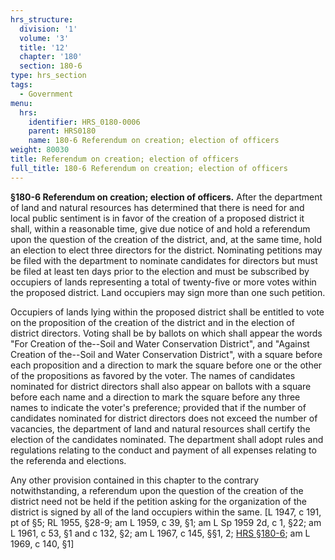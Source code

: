 ```yaml
---
hrs_structure:
  division: '1'
  volume: '3'
  title: '12'
  chapter: '180'
  section: 180-6
type: hrs_section
tags:
  - Government
menu:
  hrs:
    identifier: HRS_0180-0006
    parent: HRS0180
    name: 180-6 Referendum on creation; election of officers
weight: 80030
title: Referendum on creation; election of officers
full_title: 180-6 Referendum on creation; election of officers
---
```

**§180-6 Referendum on creation; election of officers.** After the department of land and natural resources has determined that there is need for and local public sentiment is in favor of the creation of a proposed district it shall, within a reasonable time, give due notice of and hold a referendum upon the question of the creation of the district, and, at the same time, hold an election to elect three directors for the district. Nominating petitions may be filed with the department to nominate candidates for directors but must be filed at least ten days prior to the election and must be subscribed by occupiers of lands representing a total of twenty-five or more votes within the proposed district. Land occupiers may sign more than one such petition.

Occupiers of lands lying within the proposed district shall be entitled to vote on the proposition of the creation of the district and in the election of district directors. Voting shall be by ballots on which shall appear the words "For Creation of the--Soil and Water Conservation District", and "Against Creation of the--Soil and Water Conservation District", with a square before each proposition and a direction to mark the square before one or the other of the propositions as favored by the voter. The names of candidates nominated for district directors shall also appear on ballots with a square before each name and a direction to mark the square before any three names to indicate the voter's preference; provided that if the number of candidates nominated for district directors does not exceed the number of vacancies, the department of land and natural resources shall certify the election of the candidates nominated. The department shall adopt rules and regulations relating to the conduct and payment of all expenses relating to the referenda and elections.

Any other provision contained in this chapter to the contrary notwithstanding, a referendum upon the question of the creation of the district need not be held if the petition asking for the organization of the district is signed by all of the land occupiers within the same. [L 1947, c 191, pt of §5; RL 1955, §28-9; am L 1959, c 39, §1; am L Sp 1959 2d, c 1, §22; am L 1961, c 53, §1 and c 132, §2; am L 1967, c 145, §§1, 2; [HRS §180-6](/title-12/chapter-180/section-180-6/); am L 1969, c 140, §1]